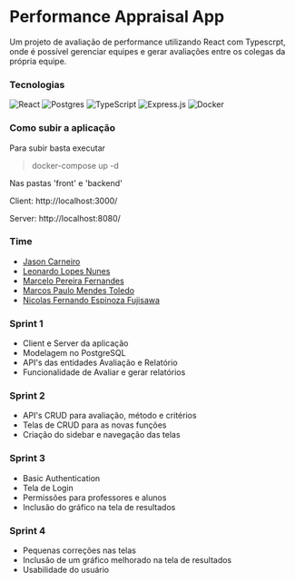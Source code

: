 # Performance Appraisal App

Um projeto de avaliação de performance utilizando React com Typescrpt, onde é possível gerenciar equipes e gerar avaliações entre os colegas da própria equipe.

### Tecnologias

![React](https://img.shields.io/badge/react-%2320232a.svg?style=flat&logo=react&logoColor=%2361DAFB) ![Postgres](https://img.shields.io/badge/postgres-%23316192.svg?style=flat&logo=postgresql&logoColor=white) ![TypeScript](https://img.shields.io/badge/typescript-%23007ACC.svg?style=flat&logo=typescript&logoColor=white) ![Express.js](https://img.shields.io/badge/express.js-%23404d59.svg?style=falt&logo=express&logoColor=%2361DAFB) ![Docker](https://img.shields.io/badge/docker-%230db7ed.svg?style=flat&logo=docker&logoColor=white)

### Como subir a aplicação

Para subir basta executar

> docker-compose up -d

Nas pastas 'front' e 'backend'

Client: http://localhost:3000/

Server: http://localhost:8080/

### Time

- [Jason Carneiro](https://www.linkedin.com/in/jason-carneiro/)
- [Leonardo Lopes Nunes](https://www.linkedin.com/in/leonardo-lopes/)
- [Marcelo Pereira Fernandes](https://www.linkedin.com/in/marcelo-pereira-fernandes/)
- [Marcos Paulo Mendes Toledo](https://www.linkedin.com/in/marcos-paulo-mendes-toledo-0255b5177/)
- [Nicolas Fernando Espinoza Fujisawa](https://www.linkedin.com/in/nicolas-fernando-56798517b/)

### Sprint 1

- Client e Server da aplicação
- Modelagem no PostgreSQL
- API's das entidades Avaliação e Relatório
- Funcionalidade de Avaliar e gerar relatórios

### Sprint 2

- API's CRUD para avaliação, método e critérios
- Telas de CRUD para as novas funções
- Criação do sidebar e navegação das telas

### Sprint 3

- Basic Authentication
- Tela de Login
- Permissões para professores e alunos
- Inclusão do gráfico na tela de resultados

### Sprint 4

- Pequenas correções nas telas
- Inclusão de um gráfico melhorado na tela de resultados
- Usabilidade do usuário
